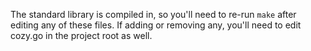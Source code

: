 The standard library is compiled in, so you'll need to re-run `make` after
editing any of these files. If adding or removing any, you'll need to edit
cozy.go in the project root as well.
